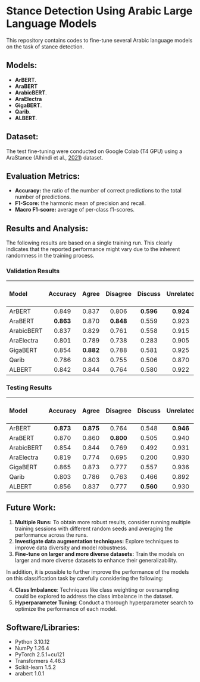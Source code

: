 # Stance Detection Using Arabic Large Language Models

This repository contains codes to fine-tune several Arabic language models on the task of stance detection.

## Models:

* **ArBERT**.
* **AraBERT**
* **ArabicBERT**.
* **AraElectra**
* **GigaBERT**.
* **Qarib**.
* **ALBERT**.

## Dataset:
The test fine-tuning were conducted on Google Colab (T4 GPU) using a AraStance (Alhindi et al., [2021](https://aclanthology.org/2021.nlp4if-1.9/)) dataset.

## Evaluation Metrics:

* **Accuracy:** the ratio of the number of correct predictions to the total number of predictions.
* **F1-Score:** the harmonic mean of precision and recall.
* **Macro F1-score:** average of per-class f1-scores.

## Results and Analysis:

The following results are based on a single training run. This clearly indicates that the reported performance might vary due to the inherent randomness in the training process.

### Validation Results

| Model | Accuracy | Agree | Disagree | Discuss | Unrelated | Macro f1-score |
|:---|:---:|:---:|:---:|:---:|:---:|:---:|
| ArBERT | 0.849 | 0.837 | 0.806 | **0.596** | **0.924** | 0.791 |
| AraBERT | **0.863** | 0.870 | **0.848** | 0.559 | 0.923 | **0.800** |
| ArabicBERT | 0.837 | 0.829 | 0.761 | 0.558 | 0.915 | 0.766 |
| AraElectra | 0.801 | 0.789 | 0.738 | 0.283 | 0.905 | 0.679 |
| GigaBERT | 0.854 | **0.882** | 0.788 | 0.581 | 0.925 | 0.794 |
| Qarib | 0.786 | 0.803 | 0.755 | 0.506 | 0.870 | 0.734 |
| ALBERT | 0.842 | 0.844 | 0.764 | 0.580 | 0.922 | 0.777 |

### Testing Results

| Model | Accuracy | Agree | Disagree | Discuss | Unrelated | Macro f1-score |
|:---|:---:|:---:|:---:|:---:|:---:|:---:|
| ArBERT | **0.873** | **0.875** | 0.764 | 0.548 | **0.946** | **0.783** |
| AraBERT | 0.870 | 0.860 | **0.800** | 0.505 | 0.940 | 0.776 |
| ArabicBERT | 0.854 | 0.844 | 0.769 | 0.492 | 0.931 | 0.759 |
| AraElectra | 0.819 | 0.774 | 0.695 | 0.200 | 0.930 | 0.650 |
| GigaBERT | 0.865 | 0.873 | 0.777 | 0.557 | 0.936 | 0.786 |
| Qarib | 0.803 | 0.786 | 0.763 | 0.466 | 0.892 | 0.727 |
| ALBERT | 0.856 | 0.837 | 0.777 | **0.560** | 0.930 | 0.776 |

## Future Work:

1. **Multiple Runs:** To obtain more robust results, consider running multiple training sessions with different random seeds and averaging the performance across the runs.
2. **Investigate data augmentation techniques:** Explore techniques to improve data diversity and model robustness.
3. **Fine-tune on larger and more diverse datasets:** Train the models on larger and more diverse datasets to enhance their generalizability.

In addition, it is possible to further improve the performance of the models on this classification task by carefully considering the following:

4. **Class Imbalance**: Techniques like class weighting or oversampling could be explored to address the class imbalance in the dataset.
5. **Hyperparameter Tuning**: Conduct a thorough hyperparameter search to optimize the performance of each model.

## Software/Libraries:

- Python 3.10.12
- NumPy 1.26.4
- PyTorch 2.5.1+cu121
- Transformers 4.46.3
- Scikit-learn 1.5.2
- arabert 1.0.1

